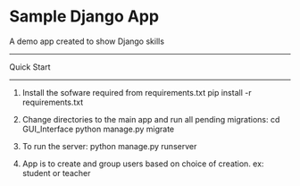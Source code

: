 # Sample Django App
A demo app created to show Django skills
__________________________________________________________________

Quick Start
__________________________________________________________________

1. Install the sofware required from requirements.txt
pip install -r requirements.txt

2. Change directories to the main app and run all pending migrations:
cd GUI_Interface
python manage.py migrate

3. To run the server:
python manage.py runserver

4. App is to create and group users based on choice of creation.
ex: student or teacher


